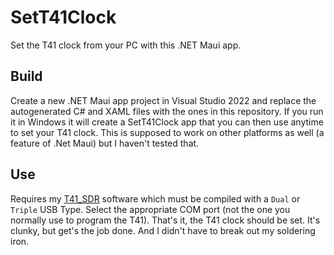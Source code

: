 # SetT41Clock

Set the T41 clock from your PC with this .NET Maui app.

## Build

Create a new .NET Maui app project in Visual Studio 2022 and replace the autogenerated C# and XAML files with the ones in this repository.  If you run it in Windows it will create a SetT41Clock app that you can then use anytime to set your T41 clock.  This is supposed to work on other platforms as well (a feature of .Net Maui) but I haven't tested that.

## Use

Requires my [T41_SDR](https://github.com/tmr4/T41_SDR) software which must be compiled with a `Dual` or `Triple` USB Type. Select the appropriate COM port (not the one you normally use to program the T41).  That's it, the T41 clock should be set.   It's clunky, but get's the job done.  And I didn't have to break out my soldering iron.
